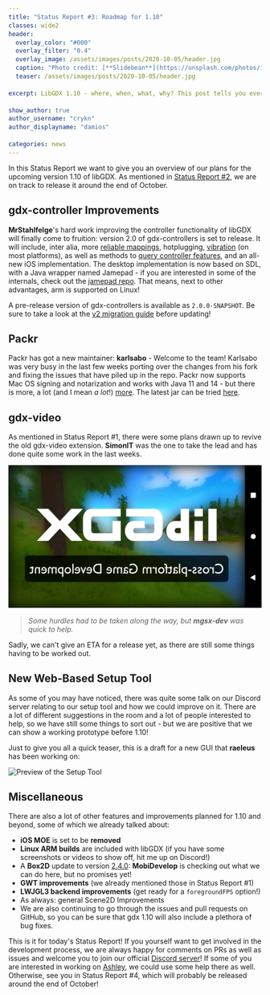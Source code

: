 ```yaml
---
title: "Status Report #3: Roadmap for 1.10"
classes: wide2
header:
  overlay_color: "#000"
  overlay_filter: "0.4"
  overlay_image: /assets/images/posts/2020-10-05/header.jpg
  caption: "Photo credit: [**Slidebean**](https://unsplash.com/photos/iW9oP7Ljkbg)"
  teaser: /assets/images/posts/2020-10-05/header.jpg

excerpt: LibGDX 1.10 - where, when, what, why? This post tells you everything you need to know about our plans for the next version of libGDX.

show_author: true
author_username: "crykn"
author_displayname: "damios"

categories: news
---
```


In this Status Report we want to give you an overview of our plans for the upcoming version 1.10 of libGDX. As mentioned in [Status Report #2](/news/2020/09/devlog_2_release_schedule), we are on track to release it around the end of October.

## gdx-controller Improvements
**MrStahlfelge**'s hard work improving the controller functionality of libGDX will finally come to fruition: version 2.0 of gdx-controllers is set to release. It will include, inter alia, more [reliable mappings](https://github.com/libgdx/gdx-controllers/wiki#mappings-and-codes), hotplugging, [vibration](https://github.com/libgdx/gdx-controllers/wiki#vibration) (on most platforms), as well as methods to [query controller features](https://github.com/libgdx/gdx-controllers/wiki#query-available-features), and an all-new iOS implementation. The desktop implementation is now based on SDL, with a Java wrapper named Jamepad - if you are interested in some of the internals, check out the [jamepad repo](https://github.com/libgdx/Jamepad). That means, next to other advantages, arm is supported on Linux!

A pre-release version of gdx-controllers is available as `2.0.0-SNAPSHOT`. Be sure to take a look at the [v2 migration guide](https://github.com/libgdx/gdx-controllers/wiki/Migrate-from-v1) before updating!

## Packr
Packr has got a new maintainer: **karlsabo** - Welcome to the team! Karlsabo was very busy in the last few weeks porting over the changes from his fork and fixing the issues that have piled up in the repo. Packr now supports Mac OS signing and notarization and works with Java 11 and 14 - but there is more, a lot (and I mean _a lot_!) [more](https://github.com/libgdx/packr/pull/163). The latest jar can be tried [here](https://github.com/orgs/libgdx/packages?repo_name=packr).

## gdx-video
As mentioned in Status Report #1, there were some plans drawn up to revive the old gdx-video extension. **SimonIT** was the one to take the lead and has done quite some work in the last weeks.

![gdx-video: first tries](/assets/images/posts/2020-10-05/gdx_video_attempt.png)
> _Some hurdles had to be taken along the way, but **mgsx-dev** was quick to help._

Sadly, we can't give an ETA for a release yet, as there are still some things having to be worked out.

## New Web-Based Setup Tool
As some of you may have noticed, there was quite some talk on our Discord server relating to our setup tool and how we could improve on it. There are a lot of different suggestions in the room and a lot of people interested to help, so we have still some things to sort out - but we are positive that we can show a working prototype before 1.10!

Just to give you all a quick teaser, this is a draft for a new GUI that **raeleus** has been working on:

![Preview of the Setup Tool](/assets/images/posts/2020-10-05/setup_preview.gif)

## Miscellaneous
There are also a lot of other features and improvements planned for 1.10 and beyond, some of which we already talked about:
- **iOS MOE** is set to be **removed**
- **Linux ARM builds** are included with libGDX (if you have some screenshots or videos to show off, hit me up on Discord!)
- A **Box2D** update to version [2.4.0](https://github.com/erincatto/box2d/releases/tag/v2.4.0): **MobiDevelop** is checking out what we can do here, but no promises yet!
- **GWT improvements** (we already mentioned those in Status Report #1)
- **LWJGL3 backend improvements** (get ready for a `foregroundFPS` option!)
- As always: general Scene2D Improvements
- We are also continuing to go through the issues and pull requests on GitHub, so you can be sure that gdx 1.10 will also include a plethora of bug fixes.

This is it for today's Status Report! If you yourself want to get involved in the development process, we are always happy for comments on PRs as well as issues and welcome you to join our official [Discord server](/community/)! If some of you are interested in working on [Ashley](https://github.com/libgdx/ashley), we could use some help there as well. Otherwise, see you in Status Report #4, which will probably be released around the end of October!
